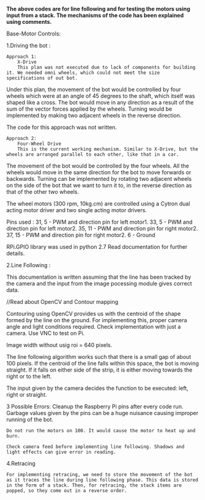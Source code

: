 **The above codes are for line following and for testing the motors using input from a stack. The mechanisms of the code has been explained using comments.**

Base-Motor Controls:

1.Driving the bot :

	Approach 1:
		X-Drive
		This plan was not executed due to lack of components for building it. We needed omni wheels, which could not meet the size specifications of out bot.

Under this plan, the movement of the bot would be controlled by four wheels which were at an angle of 45 degrees to the shaft, which itself was shaped like a cross. The bot would move in any direction as a result of the sum of the vector forces applied by the wheels. Turning would be implemented by making two adjacent wheels in the reverse direction.

The code for this approach was not written.

	Approach 2:
		Four-Wheel Drive 
		This is the current working mechanism. Similar to X-Drive, but the wheels are arranged parallel to each other, like that in a car.

The movement of the bot would be controlled by the four wheels. All the wheels would move in the same direction for the bot to move forwards or backwards. Turning can be implemented by rotating two adjacent wheels on the side of the bot that we want to turn it to, in the reverse direction as that of the other two wheels.

The wheel motors (300 rpm, 10kg.cm) are controlled using a Cytron dual acting motor driver and two single acting motor drivers.

Pins used :
31, 5 - PWM and direction pin for left motor1.
33, 5 - PWM and direction pin for left motor2.
35, 11 - PWM and direction pin for right motor2.
37, 15 - PWM and direction pin for right motor2.
6 - Ground

RPi.GPIO library was used in python 2.7
Read documentation for further details.



2.Line Following :

This documentation is written assuming that the line has been tracked by the camera and the input from the image pocessing module gives correct data.

//Read about OpenCV and Contour mapping 

Contouring using OpenCV provides us with the centroid of the shape formed by the line on the ground. For implementing this, proper camera angle and light conditions required. Check implementation with just a camera. Use VNC to test on Pi.

Image width without usig roi = 640 pixels.

The line following algorithm works such that there is a small gap of about 100 pixels. If the centroid of the line falls within this space, the bot is moving straight. If it falls on either side of the strip, it is either moving towards the right or to the left.

The input given by the camera decides the function to be executed: left, right or straight.


3 Possible Errors:
	Cleanup the Raspberry Pi pins after every code run. Garbage values given by the pins can be a huge nuisance causing improper running of the bot.

	Do not run the motors on 100. It would cause the motor to heat up and burn. 

	Check camera feed before implementing line following. Shadows and light effects can give error in reading.

4.Retracing

	For implementing retracing, we need to store the movement of the bot as it traces the line during line following phase. This data is stored in the form of a stack. Then, for retracing, the stack items are popped, so they come out in a reverse order.
